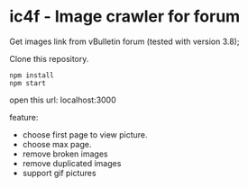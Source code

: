 # ic4f - Image crawler for forum

Get images link from vBulletin forum (tested with version 3.8);

Clone this repository.

```
npm install
npm start
```
open this url: localhost:3000

feature:
- choose first page to view picture.
- choose max page.
- remove broken images
- remove duplicated images
- support gif pictures